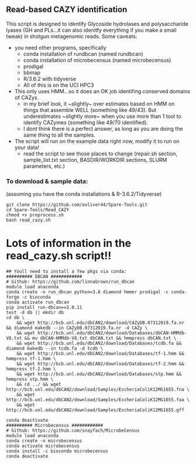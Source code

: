 ## Read-based CAZY identification

This script is designed to identify Glycoside hydrolases and polysaccharide lyases (GH and PLs...it can also idenitfy everything if you make a small tweak) in shotgun metagenomic reads. Some caveats:

- you need other programs, specifically
	* conda installation of rundbcan (named rundbcan)
	* conda installation of microbecensus (named microbecensus)
	* prodigal
	* bbmap
	* R/3.6.2 with tidyverse
	* All of this is on the UCI HPC3
- This only uses HMM...so it does an OK job identifing conserved domains of CAZys.
	* in my brief look, it ~slightly~ over estimates based on HMM on things that assemble WELL (something like 49/43). But underestimates ~slightly more~ when you use more than 1 tool to identify CAZymes (something like 49/70 identified). 
	* I dont think there is a perfect answer, as long as you are doing the same thing to all the samples.
- The script will run on the example data right now, modify it to run on your data!
	* read the script to see those places to change (repair.sh section, sample_list.txt section, BASDIR/WORKDIR sections, SLURM parameters, etc.)

### To download & sample data:
(assuming you have the conda installations & R-3.6.2/Tidyverse)
```
git clone https://github.com/aoliver44/Spare-Tools.git
cd Spare-Tools/Read_CAZY
chmod +x preprocess.sh
bash read_cazy.sh
```

# Lots of information in the read_cazy.sh script!! 

```
## Youll need to install a few pkgs via conda:
########## DBCAN ############
# Github: https://github.com/linnabrown/run_dbcan
module load anaconda
conda create -n run_dbcan python=3.8 diamond hmmer prodigal -c conda-forge -c bioconda
conda activate run_dbcan
pip install run-dbcan==2.0.11
test -d db || mkdir db
cd db \
    && wget http://bcb.unl.edu/dbCAN2/download/CAZyDB.07312019.fa.nr && diamond makedb --in CAZyDB.07312019.fa.nr -d CAZy \
    && wget http://bcb.unl.edu/dbCAN2/download/Databases/dbCAN-HMMdb-V8.txt && mv dbCAN-HMMdb-V8.txt dbCAN.txt && hmmpress dbCAN.txt \
    && wget http://bcb.unl.edu/dbCAN2/download/Databases/tcdb.fa && diamond makedb --in tcdb.fa -d tcdb \
    && wget http://bcb.unl.edu/dbCAN2/download/Databases/tf-1.hmm && hmmpress tf-1.hmm \
    && wget http://bcb.unl.edu/dbCAN2/download/Databases/tf-2.hmm && hmmpress tf-2.hmm \
    && wget http://bcb.unl.edu/dbCAN2/download/Databases/stp.hmm && hmmpress stp.hmm \
    && cd ../ && wget http://bcb.unl.edu/dbCAN2/download/Samples/EscheriaColiK12MG1655.fna \
    && wget http://bcb.unl.edu/dbCAN2/download/Samples/EscheriaColiK12MG1655.faa \
    && wget http://bcb.unl.edu/dbCAN2/download/Samples/EscheriaColiK12MG1655.gff

conda deactivate
########## Microbecensus ############
# Github: https://github.com/snayfach/MicrobeCensus
module load anaconda
conda create -n microbecensus
conda activate microbecensus
conda install -c bioconda microbecensus
conda deactivate

```
